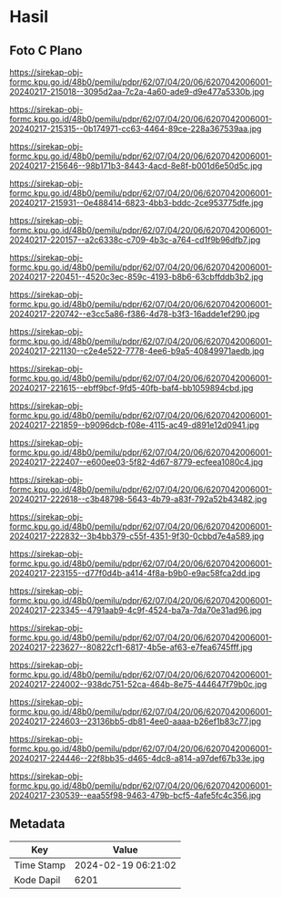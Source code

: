 # Hasil

## Foto C Plano

https://sirekap-obj-formc.kpu.go.id/48b0/pemilu/pdpr/62/07/04/20/06/6207042006001-20240217-215018--3095d2aa-7c2a-4a60-ade9-d9e477a5330b.jpg

https://sirekap-obj-formc.kpu.go.id/48b0/pemilu/pdpr/62/07/04/20/06/6207042006001-20240217-215315--0b174971-cc63-4464-89ce-228a367539aa.jpg

https://sirekap-obj-formc.kpu.go.id/48b0/pemilu/pdpr/62/07/04/20/06/6207042006001-20240217-215646--98b171b3-8443-4acd-8e8f-b001d6e50d5c.jpg

https://sirekap-obj-formc.kpu.go.id/48b0/pemilu/pdpr/62/07/04/20/06/6207042006001-20240217-215931--0e488414-6823-4bb3-bddc-2ce953775dfe.jpg

https://sirekap-obj-formc.kpu.go.id/48b0/pemilu/pdpr/62/07/04/20/06/6207042006001-20240217-220157--a2c6338c-c709-4b3c-a764-cd1f9b96dfb7.jpg

https://sirekap-obj-formc.kpu.go.id/48b0/pemilu/pdpr/62/07/04/20/06/6207042006001-20240217-220451--4520c3ec-859c-4193-b8b6-63cbffddb3b2.jpg

https://sirekap-obj-formc.kpu.go.id/48b0/pemilu/pdpr/62/07/04/20/06/6207042006001-20240217-220742--e3cc5a86-f386-4d78-b3f3-16adde1ef290.jpg

https://sirekap-obj-formc.kpu.go.id/48b0/pemilu/pdpr/62/07/04/20/06/6207042006001-20240217-221130--c2e4e522-7778-4ee6-b9a5-40849971aedb.jpg

https://sirekap-obj-formc.kpu.go.id/48b0/pemilu/pdpr/62/07/04/20/06/6207042006001-20240217-221615--ebff9bcf-9fd5-40fb-baf4-bb1059894cbd.jpg

https://sirekap-obj-formc.kpu.go.id/48b0/pemilu/pdpr/62/07/04/20/06/6207042006001-20240217-221859--b9096dcb-f08e-4115-ac49-d891e12d0941.jpg

https://sirekap-obj-formc.kpu.go.id/48b0/pemilu/pdpr/62/07/04/20/06/6207042006001-20240217-222407--e600ee03-5f82-4d67-8779-ecfeea1080c4.jpg

https://sirekap-obj-formc.kpu.go.id/48b0/pemilu/pdpr/62/07/04/20/06/6207042006001-20240217-222618--c3b48798-5643-4b79-a83f-792a52b43482.jpg

https://sirekap-obj-formc.kpu.go.id/48b0/pemilu/pdpr/62/07/04/20/06/6207042006001-20240217-222832--3b4bb379-c55f-4351-9f30-0cbbd7e4a589.jpg

https://sirekap-obj-formc.kpu.go.id/48b0/pemilu/pdpr/62/07/04/20/06/6207042006001-20240217-223155--d77f0d4b-a414-4f8a-b9b0-e9ac58fca2dd.jpg

https://sirekap-obj-formc.kpu.go.id/48b0/pemilu/pdpr/62/07/04/20/06/6207042006001-20240217-223345--4791aab9-4c9f-4524-ba7a-7da70e31ad96.jpg

https://sirekap-obj-formc.kpu.go.id/48b0/pemilu/pdpr/62/07/04/20/06/6207042006001-20240217-223627--80822cf1-6817-4b5e-af63-e7fea6745fff.jpg

https://sirekap-obj-formc.kpu.go.id/48b0/pemilu/pdpr/62/07/04/20/06/6207042006001-20240217-224002--938dc751-52ca-464b-8e75-444647f79b0c.jpg

https://sirekap-obj-formc.kpu.go.id/48b0/pemilu/pdpr/62/07/04/20/06/6207042006001-20240217-224603--23136bb5-db81-4ee0-aaaa-b26ef1b83c77.jpg

https://sirekap-obj-formc.kpu.go.id/48b0/pemilu/pdpr/62/07/04/20/06/6207042006001-20240217-224446--22f8bb35-d465-4dc8-a814-a97def67b33e.jpg

https://sirekap-obj-formc.kpu.go.id/48b0/pemilu/pdpr/62/07/04/20/06/6207042006001-20240217-230539--eaa55f98-9463-479b-bcf5-4afe5fc4c356.jpg


## Metadata

| Key        | Value               |
| ---------- | ------------------- |
| Time Stamp | 2024-02-19 06:21:02 |
| Kode Dapil | 6201                |



